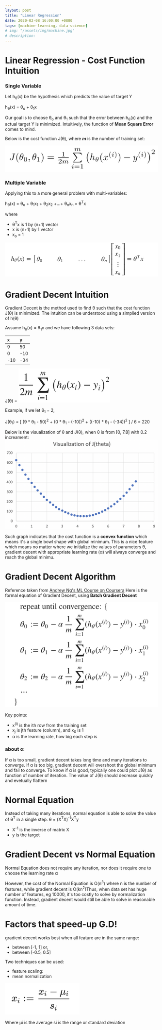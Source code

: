 ```yaml
---
layout: post
title: "Linear Regression"
date: 2020-02-08 16:00:00 +0800
tags: [machine-learning, data-science]
# img: "/assets/img/machine.jpg"
# description:
---
```


# Linear Regression - Cost Function Intuition

### Single Variable

Let h<sub>&theta;</sub>(x) be the hypothesis which predicts the value of target Y

h<sub>&theta;</sub>(x) = &theta;<sub>o</sub> + &theta;<sub>1</sub>x

Our goal is to choose &theta;<sub>o</sub> and &theta;<sub>1</sub> such that the error between h<sub>&theta;</sub>(x) and the actual target Y is minimized. Intuitively, the function of **Mean Square Error** comes to mind.

Below is the cost function J(&theta;), where **_m_** is the number of training set:

![oneval-cost-func](/assets/img/oneval-cost-func.png)

### Multiple Variable

Applying this to a more general problem with multi-variables:

h<sub>&theta;</sub>(x) = &theta;<sub>o</sub> + &theta;<sub>1</sub>x<sub>1</sub> + &theta;<sub>2</sub>x<sub>2</sub> +...+ &theta;<sub>n</sub>x<sub>n</sub> = &theta;<sup>T</sup>x

where

- &theta;<sup>T</sup>x is 1 by (n+1) vector
- x is (n+1) by 1 vector
- x<sub>o</sub> = 1

![vector-form](/assets/img/vector-form.png)

# Gradient Decent Intuition

Gradient Decent is the method used to find &theta; such that the cost function J(&theta;) is minimized.
The intuition can be understood using a simplied version of h(&theta;)

Assume h<sub>&theta;</sub>(x) = &theta;<sub>1</sub>x and we have following 3 data sets:

| x   | y   |
| :-- | :-- |
| 9   | 50  |
| 0   | -10 |
| -10 | -34 |

J(&theta;) = ![cost-function.png](/assets/img/cost-function.png)

Example, if we let &theta;<sub>1</sub> = 2,

J(&theta;<sub>1</sub>) = [ (9 * &theta;<sub>1</sub> - 50)<sup>2</sup> + (0 * &theta;<sub>1</sub> - (-10))<sup>2</sup> + ((-10) * &theta;<sub>1</sub> - (-34))<sup>2</sup> ] / 6 = 220

Below is the visualization of &theta; and J(&theta;), when &theta; is from [0, 7.8] with 0.2 increament:
![cost-fun-visual.png](/assets/img/cost-fun-visual.png)

Such graph indicates that the cost function is a **convex function** which means it's a single bowl shape with global minimum. This is a nice feature which means no matter where we initialize the values of parameters &theta;, gradient decent with appropriate learning rate (&alpha;) will always converge and reach the global minimu.

# Gradient Decent Algorithm

Reference taken from [Andrew Ng's ML Course on Coursera](https://www.coursera.org/learn/machine-learning/)
Here is the formal equation of Gradient Decent, using **Batch Gradient Decent**

![gradient-decent.png](/assets/img/gradient-decent.png)

Key points:

- x<sup>(i)</sup> is the ith row from the training set
- x<sub>j</sub> is jth feature (column), and x<sub>0</sub> is 1
- &alpha; is the learning rate, how big each step is

### about &alpha;

If &alpha; is too small, gradient decent takes long time and many iterations to converge.
If &alpha; is too big, gradient decent will overshoot the global minimum and fail to converge.
To know if &alpha; is good, typically one could plot J(&theta;) as function of number of iteration.
The value of J(&theta;) should decrease quickly and evetually flattern

# Normal Equation

Instead of taking many iterations, normal equation is able to solve the value of &theta;<sup>T</sup> in a single step.
&theta; = (X<sup>T</sup>X)<sup>-1</sup>X<sup>T</sup>y

- X<sup>-1</sup> is the inverse of matrix X
- y is the target

# Gradient Decent vs Normal Equation

Normal Equation does not require any iteration, nor does it require one to choose the learning rate &alpha;

However, the cost of the Normal Equation is O(n<sup>3</sup>) where n is the number of features, while gradient decent is O(kn<sup>2</sup>)Thus, when data set has huge number of features, eg 10000, it's too costly to solve by normalization function. Instead, gradient decent would still be able to solve in reasonable amount of time.

# Factors that speed-up G.D!

gradient decent works best when all feature are in the same range:

- between [-1, 1] or,
- between [-0.5, 0.5]

Two techniques can be used:

- feature scaling:
- mean normalization

![feature-scaling](/assets/img/feature-scaling.png)

Where μi is the average
si is the range or standard deviation
